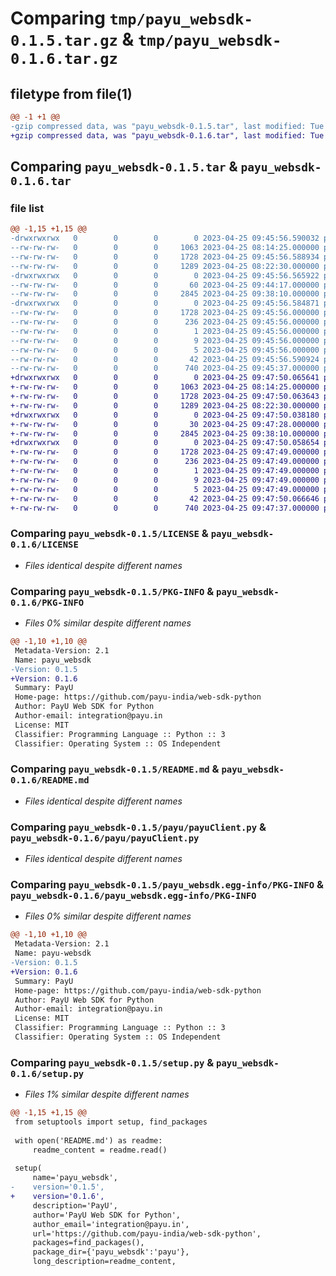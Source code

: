 # Comparing `tmp/payu_websdk-0.1.5.tar.gz` & `tmp/payu_websdk-0.1.6.tar.gz`

## filetype from file(1)

```diff
@@ -1 +1 @@
-gzip compressed data, was "payu_websdk-0.1.5.tar", last modified: Tue Apr 25 09:45:56 2023, max compression
+gzip compressed data, was "payu_websdk-0.1.6.tar", last modified: Tue Apr 25 09:47:50 2023, max compression
```

## Comparing `payu_websdk-0.1.5.tar` & `payu_websdk-0.1.6.tar`

### file list

```diff
@@ -1,15 +1,15 @@
-drwxrwxrwx   0        0        0        0 2023-04-25 09:45:56.590032 payu_websdk-0.1.5/
--rw-rw-rw-   0        0        0     1063 2023-04-25 08:14:25.000000 payu_websdk-0.1.5/LICENSE
--rw-rw-rw-   0        0        0     1728 2023-04-25 09:45:56.588934 payu_websdk-0.1.5/PKG-INFO
--rw-rw-rw-   0        0        0     1289 2023-04-25 08:22:30.000000 payu_websdk-0.1.5/README.md
-drwxrwxrwx   0        0        0        0 2023-04-25 09:45:56.565922 payu_websdk-0.1.5/payu/
--rw-rw-rw-   0        0        0       60 2023-04-25 09:44:17.000000 payu_websdk-0.1.5/payu/__init__.py
--rw-rw-rw-   0        0        0     2845 2023-04-25 09:38:10.000000 payu_websdk-0.1.5/payu/payuClient.py
-drwxrwxrwx   0        0        0        0 2023-04-25 09:45:56.584871 payu_websdk-0.1.5/payu_websdk.egg-info/
--rw-rw-rw-   0        0        0     1728 2023-04-25 09:45:56.000000 payu_websdk-0.1.5/payu_websdk.egg-info/PKG-INFO
--rw-rw-rw-   0        0        0      236 2023-04-25 09:45:56.000000 payu_websdk-0.1.5/payu_websdk.egg-info/SOURCES.txt
--rw-rw-rw-   0        0        0        1 2023-04-25 09:45:56.000000 payu_websdk-0.1.5/payu_websdk.egg-info/dependency_links.txt
--rw-rw-rw-   0        0        0        9 2023-04-25 09:45:56.000000 payu_websdk-0.1.5/payu_websdk.egg-info/requires.txt
--rw-rw-rw-   0        0        0        5 2023-04-25 09:45:56.000000 payu_websdk-0.1.5/payu_websdk.egg-info/top_level.txt
--rw-rw-rw-   0        0        0       42 2023-04-25 09:45:56.590924 payu_websdk-0.1.5/setup.cfg
--rw-rw-rw-   0        0        0      740 2023-04-25 09:45:37.000000 payu_websdk-0.1.5/setup.py
+drwxrwxrwx   0        0        0        0 2023-04-25 09:47:50.065641 payu_websdk-0.1.6/
+-rw-rw-rw-   0        0        0     1063 2023-04-25 08:14:25.000000 payu_websdk-0.1.6/LICENSE
+-rw-rw-rw-   0        0        0     1728 2023-04-25 09:47:50.063643 payu_websdk-0.1.6/PKG-INFO
+-rw-rw-rw-   0        0        0     1289 2023-04-25 08:22:30.000000 payu_websdk-0.1.6/README.md
+drwxrwxrwx   0        0        0        0 2023-04-25 09:47:50.038180 payu_websdk-0.1.6/payu/
+-rw-rw-rw-   0        0        0       30 2023-04-25 09:47:28.000000 payu_websdk-0.1.6/payu/__init__.py
+-rw-rw-rw-   0        0        0     2845 2023-04-25 09:38:10.000000 payu_websdk-0.1.6/payu/payuClient.py
+drwxrwxrwx   0        0        0        0 2023-04-25 09:47:50.058654 payu_websdk-0.1.6/payu_websdk.egg-info/
+-rw-rw-rw-   0        0        0     1728 2023-04-25 09:47:49.000000 payu_websdk-0.1.6/payu_websdk.egg-info/PKG-INFO
+-rw-rw-rw-   0        0        0      236 2023-04-25 09:47:49.000000 payu_websdk-0.1.6/payu_websdk.egg-info/SOURCES.txt
+-rw-rw-rw-   0        0        0        1 2023-04-25 09:47:49.000000 payu_websdk-0.1.6/payu_websdk.egg-info/dependency_links.txt
+-rw-rw-rw-   0        0        0        9 2023-04-25 09:47:49.000000 payu_websdk-0.1.6/payu_websdk.egg-info/requires.txt
+-rw-rw-rw-   0        0        0        5 2023-04-25 09:47:49.000000 payu_websdk-0.1.6/payu_websdk.egg-info/top_level.txt
+-rw-rw-rw-   0        0        0       42 2023-04-25 09:47:50.066646 payu_websdk-0.1.6/setup.cfg
+-rw-rw-rw-   0        0        0      740 2023-04-25 09:47:37.000000 payu_websdk-0.1.6/setup.py
```

### Comparing `payu_websdk-0.1.5/LICENSE` & `payu_websdk-0.1.6/LICENSE`

 * *Files identical despite different names*

### Comparing `payu_websdk-0.1.5/PKG-INFO` & `payu_websdk-0.1.6/PKG-INFO`

 * *Files 0% similar despite different names*

```diff
@@ -1,10 +1,10 @@
 Metadata-Version: 2.1
 Name: payu_websdk
-Version: 0.1.5
+Version: 0.1.6
 Summary: PayU
 Home-page: https://github.com/payu-india/web-sdk-python
 Author: PayU Web SDK for Python
 Author-email: integration@payu.in
 License: MIT
 Classifier: Programming Language :: Python :: 3
 Classifier: Operating System :: OS Independent
```

### Comparing `payu_websdk-0.1.5/README.md` & `payu_websdk-0.1.6/README.md`

 * *Files identical despite different names*

### Comparing `payu_websdk-0.1.5/payu/payuClient.py` & `payu_websdk-0.1.6/payu/payuClient.py`

 * *Files identical despite different names*

### Comparing `payu_websdk-0.1.5/payu_websdk.egg-info/PKG-INFO` & `payu_websdk-0.1.6/payu_websdk.egg-info/PKG-INFO`

 * *Files 0% similar despite different names*

```diff
@@ -1,10 +1,10 @@
 Metadata-Version: 2.1
 Name: payu-websdk
-Version: 0.1.5
+Version: 0.1.6
 Summary: PayU
 Home-page: https://github.com/payu-india/web-sdk-python
 Author: PayU Web SDK for Python
 Author-email: integration@payu.in
 License: MIT
 Classifier: Programming Language :: Python :: 3
 Classifier: Operating System :: OS Independent
```

### Comparing `payu_websdk-0.1.5/setup.py` & `payu_websdk-0.1.6/setup.py`

 * *Files 1% similar despite different names*

```diff
@@ -1,15 +1,15 @@
 from setuptools import setup, find_packages
 
 with open('README.md') as readme:
     readme_content = readme.read()
 
 setup(
     name='payu_websdk',
-    version='0.1.5',
+    version='0.1.6',
     description='PayU',
     author='PayU Web SDK for Python',
     author_email='integration@payu.in',
     url='https://github.com/payu-india/web-sdk-python',
     packages=find_packages(),
     package_dir={'payu_websdk':'payu'},
     long_description=readme_content,
```

